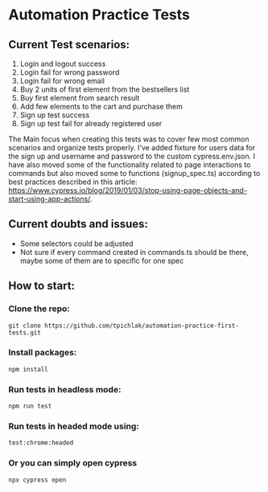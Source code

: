 # Automation Practice Tests

## Current Test scenarios:

1. Login and logout success
2. Login fail for wrong password
3. Login fail for wrong email
4. Buy 2 units of first element from the bestsellers list
5. Buy first element from search result
6. Add few elements to the cart and purchase them
7. Sign up test success
8. Sign up test fail for already registered user

The Main focus when creating this tests was to cover few most common scenarios and organize tests properly. I've added fixture for users data for the sign up and username and password to the custom cypress.env.json. I have also moved some of the functionality related to page interactions to commands but also moved some  to functions (signup_spec.ts) according to best practices described in this article: https://www.cypress.io/blog/2019/01/03/stop-using-page-objects-and-start-using-app-actions/.

## Current doubts and issues:

- Some selectors could be adjusted
- Not sure if every command created in commands.ts should be there, maybe some of them are to specific for one spec

## How to start:

### Clone the repo:
```
git clone https://github.com/tpichlak/automation-practice-first-tests.git

```
### Install packages:
```
npm install
```

### Run tests in headless mode:
```
npm run test
```
### Run tests in headed mode using:

```
test:chrome:headed
```

### Or you can simply open cypress 
```
npx cypress open
```
